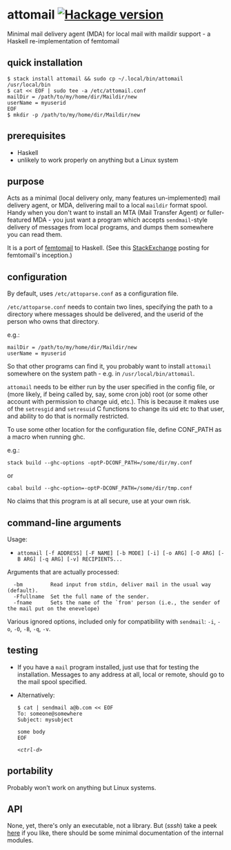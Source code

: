 # attomail [![Hackage version](https://img.shields.io/hackage/v/attomail.svg?label=Hackage)](https://hackage.haskell.org/package/attomail)

Minimal mail delivery agent (MDA) for local mail with maildir support - a Haskell re-implementation of femtomail

## quick installation

~~~
$ stack install attomail && sudo cp ~/.local/bin/attomail /usr/local/bin
$ cat << EOF | sudo tee -a /etc/attomail.conf
mailDir = /path/to/my/home/dir/Maildir/new 
userName = myuserid
EOF
$ mkdir -p /path/to/my/home/dir/Maildir/new
~~~

## prerequisites

- Haskell 
- unlikely to work properly on anything but a Linux system

## purpose

Acts as a minimal (local delivery only, many features un-implemented) mail
delivery agent, or MDA, delivering mail to a local `maildir` format spool.
Handy when you don't want to install an MTA (Mail Transfer Agent) or
fuller-featured MDA - you just want a program which accepts 
`sendmail`-style delivery of messages from local programs, and dumps them
somewhere you can read them. 

It is a port of [femtomail](<https://git.lekensteyn.nl/femtomail/>) to Haskell.
(See this [StackExchange](http://unix.stackexchange.com/questions/82093/minimal-mta-that-delivers-mail-locally-for-cron) posting for femtomail's inception.)

## configuration

By default, uses `/etc/attoparse.conf` as a configuration file.

`/etc/attoparse.conf` needs to contain two lines, specifying the path to
a directory where messages should be delivered, and the userid of the
person who owns that directory.

e.g.:

~~~
mailDir = /path/to/my/home/dir/Maildir/new 
userName = myuserid
~~~

So that other programs can find it, you probably want to install
`attomail` somewhere on the system path - e.g. in `/usr/local/bin/attomail`. 

`attomail` needs to be either run by the user specified in the config file, or
(more likely, if being called by, say, some cron job) root
(or some other account
with permission to change uid, etc.).
This is because it makes use of the `setresgid` and `setresuid` C functions to change its uid etc to that user, and ability to do that is normally restricted.

To use some other location for the configuration file, define CONF_PATH as a
macro when running ghc.

e.g.:

~~~   
stack build --ghc-options -optP-DCONF_PATH=/some/dir/my.conf 
~~~

or

~~~
cabal build --ghc-option=-optP-DCONF_PATH=/some/dir/tmp.conf  
~~~

No claims that this program is at all secure, use at your own risk.

## command-line arguments

Usage: 

*   `attomail [-f ADDRESS] [-F NAME] [-b MODE] [-i] [-o ARG] [-O ARG] [-B ARG]
    [-q ARG] [-v] RECIPIENTS...`

Arguments that are actually processed:

      -bm         Read input from stdin, deliver mail in the usual way (default).
      -Ffullname  Set the full name of the sender.
      -fname      Sets the name of the `from' person (i.e., the sender of the mail put on the enevelope)

Various ignored options, included only for compatibility with `sendmail`: `-i`, `-o`, `-O`, `-B`, `-q`, `-v`.

## testing 

-   If you have a `mail` program installed, just use that for testing the
    installation. Messages to any address at all, local or remote, should go
    to the mail spool specified.

-   Alternatively:

    ~~~
    $ cat | sendmail a@b.com << EOF 
    To: someone@somewhere
    Subject: mysubject
    
    some body
    EOF
    ~~~

    *`<ctrl-d>`*

## portability

Probably won't work on anything but Linux systems.

## API

None, yet, there's only an executable, not a library. But (*sssh*) take a peek
[here](https://hackage.haskell.org/package/attomail-0.1.0.1/candidate/docs) if you like, there should be some minimal documentation of the internal modules.

